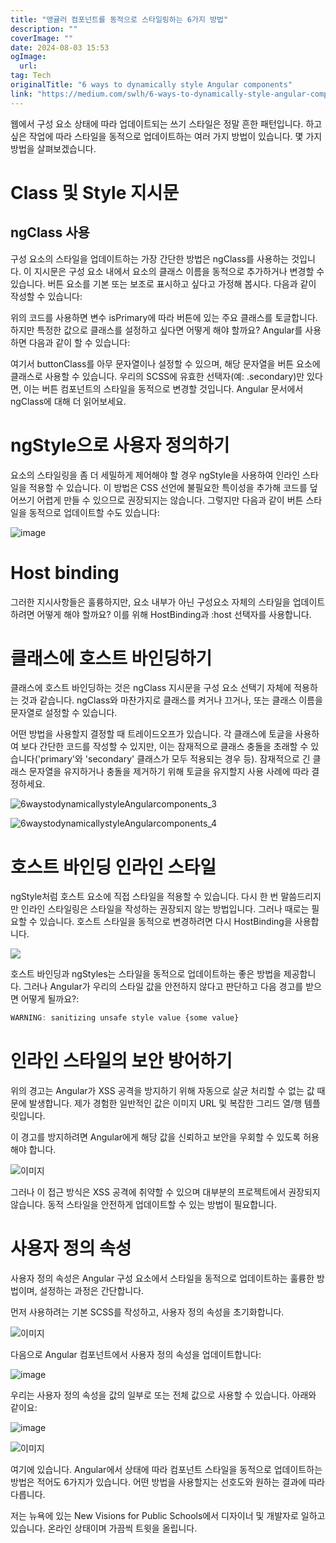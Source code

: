 ```yaml
---
title: "앵귤러 컴포넌트를 동적으로 스타일링하는 6가지 방법"
description: ""
coverImage: ""
date: 2024-08-03 15:53
ogImage: 
  url: 
tag: Tech
originalTitle: "6 ways to dynamically style Angular components"
link: "https://medium.com/swlh/6-ways-to-dynamically-style-angular-components-b43e037852fa"
---
```




웹에서 구성 요소 상태에 따라 업데이트되는 쓰기 스타일은 정말 흔한 패턴입니다. 하고 싶은 작업에 따라 스타일을 동적으로 업데이트하는 여러 가지 방법이 있습니다. 몇 가지 방법을 살펴보겠습니다.

# Class 및 Style 지시문

## ngClass 사용

구성 요소의 스타일을 업데이트하는 가장 간단한 방법은 ngClass를 사용하는 것입니다. 이 지시문은 구성 요소 내에서 요소의 클래스 이름을 동적으로 추가하거나 변경할 수 있습니다. 버튼 요소를 기본 또는 보조로 표시하고 싶다고 가정해 봅시다. 다음과 같이 작성할 수 있습니다:

<div class="content-ad"></div>

위의 코드를 사용하면 변수 isPrimary에 따라 버튼에 있는 주요 클래스를 토글합니다. 하지만 특정한 값으로 클래스를 설정하고 싶다면 어떻게 해야 할까요? Angular를 사용하면 다음과 같이 할 수 있습니다:

여기서 buttonClass를 아무 문자열이나 설정할 수 있으며, 해당 문자열을 버튼 요소에 클래스로 사용할 수 있습니다. 우리의 SCSS에 유효한 선택자(예: .secondary)만 있다면, 이는 버튼 컴포넌트의 스타일을 동적으로 변경할 것입니다. Angular 문서에서 ngClass에 대해 더 읽어보세요.

<div class="content-ad"></div>

# ngStyle으로 사용자 정의하기

요소의 스타일링을 좀 더 세밀하게 제어해야 할 경우 ngStyle을 사용하여 인라인 스타일을 적용할 수 있습니다. 이 방법은 CSS 선언에 불필요한 특이성을 추가해 코드를 덮어쓰기 어렵게 만들 수 있으므로 권장되지는 않습니다. 그렇지만 다음과 같이 버튼 스타일을 동적으로 업데이트할 수도 있습니다:

![image](/assets/img/6waystodynamicallystyleAngularcomponents_2.png)

# Host binding

<div class="content-ad"></div>

그러한 지시사항들은 훌륭하지만, 요소 내부가 아닌 구성요소 자체의 스타일을 업데이트하려면 어떻게 해야 할까요? 이를 위해 HostBinding과 :host 선택자를 사용합니다.

# 클래스에 호스트 바인딩하기

클래스에 호스트 바인딩하는 것은 ngClass 지시문을 구성 요소 선택기 자체에 적용하는 것과 같습니다. ngClass와 마찬가지로 클래스를 켜거나 끄거나, 또는 클래스 이름을 문자열로 설정할 수 있습니다.

어떤 방법을 사용할지 결정할 때 트레이드오프가 있습니다. 각 클래스에 토글을 사용하여 보다 간단한 코드를 작성할 수 있지만, 이는 잠재적으로 클래스 충돌을 초래할 수 있습니다('primary'와 'secondary' 클래스가 모두 적용되는 경우 등). 잠재적으로 긴 클래스 문자열을 유지하거나 충돌을 제거하기 위해 토글을 유지할지 사용 사례에 따라 결정하세요.

<div class="content-ad"></div>

![6waystodynamicallystyleAngularcomponents_3](/assets/img/6waystodynamicallystyleAngularcomponents_3.png)

![6waystodynamicallystyleAngularcomponents_4](/assets/img/6waystodynamicallystyleAngularcomponents_4.png)

# 호스트 바인딩 인라인 스타일

ngStyle처럼 호스트 요소에 직접 스타일을 적용할 수 있습니다. 다시 한 번 말씀드리지만 인라인 스타일링은 스타일을 작성하는 권장되지 않는 방법입니다. 그러나 때로는 필요할 수 있습니다. 호스트 스타일을 동적으로 변경하려면 다시 HostBinding을 사용합니다.

<div class="content-ad"></div>

<img src="/assets/img/6waystodynamicallystyleAngularcomponents_5.png" />

호스트 바인딩과 ngStyles는 스타일을 동적으로 업데이트하는 좋은 방법을 제공합니다. 그러나 Angular가 우리의 스타일 값을 안전하지 않다고 판단하고 다음 경고를 받으면 어떻게 될까요?:

```js
WARNING: sanitizing unsafe style value {some value}
```

# 인라인 스타일의 보안 방어하기

<div class="content-ad"></div>

위의 경고는 Angular가 XSS 공격을 방지하기 위해 자동으로 살균 처리할 수 없는 값 때문에 발생합니다. 제가 경험한 일반적인 값은 이미지 URL 및 복잡한 그리드 열/행 템플릿입니다.

이 경고를 방지하려면 Angular에게 해당 값을 신뢰하고 보안을 우회할 수 있도록 허용해야 합니다.

![이미지](/assets/img/6waystodynamicallystyleAngularcomponents_6.png)

그러나 이 접근 방식은 XSS 공격에 취약할 수 있으며 대부분의 프로젝트에서 권장되지 않습니다. 동적 스타일을 안전하게 업데이트할 수 있는 방법이 필요합니다.

<div class="content-ad"></div>

# 사용자 정의 속성

사용자 정의 속성은 Angular 구성 요소에서 스타일을 동적으로 업데이트하는 훌륭한 방법이며, 설정하는 과정은 간단합니다.

먼저 사용하려는 기본 SCSS를 작성하고, 사용자 정의 속성을 초기화합니다.

![이미지](/assets/img/6waystodynamicallystyleAngularcomponents_7.png)

<div class="content-ad"></div>

다음으로 Angular 컴포넌트에서 사용자 정의 속성을 업데이트합니다:

![image](/assets/img/6waystodynamicallystyleAngularcomponents_8.png)

우리는 사용자 정의 속성을 값의 일부로 또는 전체 값으로 사용할 수 있습니다. 아래와 같이요:

![image](/assets/img/6waystodynamicallystyleAngularcomponents_9.png)

<div class="content-ad"></div>

![이미지](/assets/img/6waystodynamicallystyleAngularcomponents_10.png)

여기에 있습니다. Angular에서 상태에 따라 컴포넌트 스타일을 동적으로 업데이트하는 방법은 적어도 6가지가 있습니다. 어떤 방법을 사용할지는 선호도와 원하는 결과에 따라 다릅니다.

저는 뉴욕에 있는 New Visions for Public Schools에서 디자이너 및 개발자로 일하고 있습니다. 온라인 상태이며 가끔씩 트윗을 올립니다.
